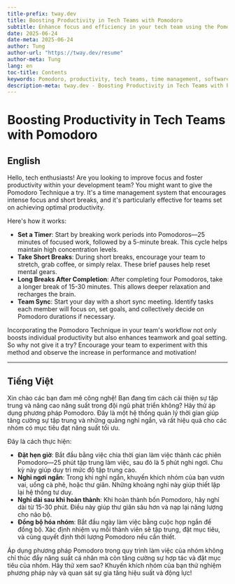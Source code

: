 ```yaml
---
title-prefix: tway.dev
title: Boosting Productivity in Tech Teams with Pomodoro
subtitle: Enhance focus and efficiency in your tech team using the Pomodoro Technique.
date: 2025-06-24
date-meta: 2025-06-24
author: Tung
author-url: "https://tway.dev/resume"
author-meta: Tung
lang: en
toc-title: Contents
keywords: Pomodoro, productivity, tech teams, time management, software development
description-meta: tway.dev - Boosting Productivity in Tech Teams with Pomodoro - Enhance focus and efficiency in your tech team using the Pomodoro Technique.
---
```


# Boosting Productivity in Tech Teams with Pomodoro

## English

Hello, tech enthusiasts! Are you looking to improve focus and foster productivity within your development team? You might want to give the Pomodoro Technique a try. It's a time management system that encourages intense focus and short breaks, and it's particularly effective for teams set on achieving optimal productivity.

Here's how it works:

- **Set a Timer**: Start by breaking work periods into Pomodoros—25 minutes of focused work, followed by a 5-minute break. This cycle helps maintain high concentration levels.
- **Take Short Breaks**: During short breaks, encourage your team to stretch, grab coffee, or simply relax. These brief pauses help reset mental gears.
- **Long Breaks After Completion**: After completing four Pomodoros, take a longer break of 15-30 minutes. This allows deeper relaxation and recharges the brain.
- **Team Sync**: Start your day with a short sync meeting. Identify tasks each member will focus on, set goals, and collectively decide on Pomodoro durations if necessary.

Incorporating the Pomodoro Technique in your team's workflow not only boosts individual productivity but also enhances teamwork and goal setting. So why not give it a try? Encourage your team to experiment with this method and observe the increase in performance and motivation!

---

## Tiếng Việt

Xin chào các bạn đam mê công nghệ! Bạn đang tìm cách cải thiện sự tập trung và nâng cao năng suất trong đội ngũ phát triển không? Hãy thử áp dụng phương pháp Pomodoro. Đây là một hệ thống quản lý thời gian giúp tăng cường sự tập trung và những quãng nghỉ ngắn, và rất hiệu quả cho các nhóm có mục tiêu đạt năng suất tối ưu.

Đây là cách thực hiện:

- **Đặt hẹn giờ**: Bắt đầu bằng việc chia thời gian làm việc thành các phiên Pomodoro—25 phút tập trung làm việc, sau đó là 5 phút nghỉ ngơi. Chu kỳ này giúp duy trì mức độ tập trung cao.
- **Nghỉ ngơi ngắn**: Trong khi nghỉ ngắn, khuyến khích nhóm của bạn vươn vai, uống cà phê, hoặc thư giãn. Những khoảng nghỉ này giúp thiết lập lại hệ thống tư duy.
- **Nghỉ dài sau khi hoàn thành**: Khi hoàn thành bốn Pomodoro, hãy nghỉ dài từ 15-30 phút. Điều này giúp thư giãn sâu hơn và nạp lại năng lượng cho não bộ.
- **Đồng bộ hóa nhóm**: Bắt đầu ngày làm việc bằng cuộc họp ngắn để đồng bộ. Xác định nhiệm vụ mỗi thành viên sẽ tập trung, đặt mục tiêu, và cùng quyết định thời lượng Pomodoro nếu cần thiết.

Áp dụng phương pháp Pomodoro trong quy trình làm việc của nhóm không chỉ thúc đẩy năng suất cá nhân mà còn tăng cường sự hợp tác và đặt mục tiêu của nhóm. Hãy thử xem sao? Khuyến khích nhóm của bạn thử nghiệm phương pháp này và quan sát sự gia tăng hiệu suất và động lực!